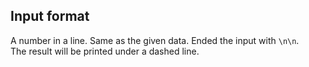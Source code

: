 ## Input format

A number in a line. Same as the given data. Ended the input with `\n\n`.\
The result will be printed under a dashed line.
